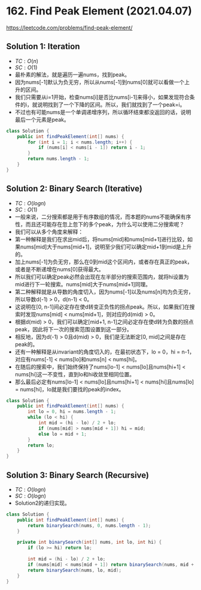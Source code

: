 # 162. Find Peak Element (2021.04.07)

https://leetcode.com/problems/find-peak-element/

## Solution 1: Iteration

- $TC:O(n)$
- $SC:O(1)$
- 最朴素的解法，就是遍历一遍nums，找到peak。
- 因为nums[-1]默认为负无穷，所以从nums[-1]到nums[0]就可以看做一个上升的区间。
- 我们只需要从i=1开始，检查nums[i]是否比nums[i-1]来得小，如果发现符合条件的i，就说明找到了一个下降的区间。所以，我们就找到了一个peak=i。
- 不过也有可能nums是一个单调递增序列，所以循环结束都没返回的话，说明最后一个元素是peak。

```java
class Solution {
    public int findPeakElement(int[] nums) {
        for (int i = 1; i < nums.length; i++) {
            if (nums[i] < nums[i - 1]) return i - 1;
        }
        return nums.length - 1;
    }
}
```

## Solution 2: Binary Search (Iterative)

- $TC:O(logn)$
- $SC:O(1)$
- 一般来说，二分搜索都是用于有序数组的情况，而本题的nums不能确保有序性，而且还可能存在忽上忽下的多个peak，为什么可以使用二分搜索呢？
- 我们可以从多个角度来解释：
- 第一种解释是我们在求出mid后，将nums[mid]和nums[mid+1]进行比较，如果nums[mid]大于nums[mid+1]，说明至少我们可以确定mid+1到mid是上升的。
- 加上nums[-1]为负无穷，那么在0到mid这个区间内，或者存在真正的peak，或者是不断递增在nums[0]获得最大。
- 所以我们可以确定peak必然会出现在左半部分的搜索范围内，就将hi设置为mid进行下一轮搜索。nums[mid]大于nums[mid+1]同理。
- 第二种解释就是从导数的角度切入，因为nums[-1]以及nums[n]均为负无穷，所以导数d(-1) > 0，d(n-1) < 0。
- 这说明在[0, n-1]间必定存在使d转变正负性的拐点peak。所以，如果我们在搜索时发现nums[mid] < nums[mid+1]，则对应的d(mid) > 0。
- 根据d(mid) > 0，我们可以确定[mid+1, n-1]之间必定存在使d转为负数的拐点peak，因此将下一次的搜索范围设置到这一部分。
- 相反地，因为d(-1) > 0且d(mid) > 0，我们是无法断定[0, mid]之间是存在peak的。
- 还有一种解释是从invariant的角度切入的，在最初状态下，lo = 0，hi = n-1，对应有nums[-1] < nums[lo]和nums[n] < nums[hi]。
- 在随后的搜索中，我们始终保持了nums[lo-1] < nums[lo]且nums[hi+1] < nums[hi]这一不变性，直到lo和hi收敛至相同位置。
- 那么最后必定有nums[lo-1] < nums[lo]且nums[hi+1] < nums[hi]且nums[lo] = nums[hi]，lo就是我们要找的peak的index。

```java
class Solution {
    public int findPeakElement(int[] nums) {
        int lo = 0, hi = nums.length - 1;
        while (lo < hi) {
            int mid = (hi - lo) / 2 + lo;
            if (nums[mid] > nums[mid + 1]) hi = mid;
            else lo = mid + 1;
        }
        return lo;
    }
}
```

## Solution 3: Binary Search (Recursive)

- $TC:O(logn)$
- $SC:O(logn)$
- Solution2的递归实现。

```java
class Solution {
    public int findPeakElement(int[] nums) {
        return binarySearch(nums, 0, nums.length - 1);
    }
    
    private int binarySearch(int[] nums, int lo, int hi) {
        if (lo >= hi) return lo;
        
        int mid = (hi - lo) / 2 + lo;
        if (nums[mid] < nums[mid + 1]) return binarySearch(nums, mid + 1, hi);
        return binarySearch(nums, lo, mid);
    }
}
```
